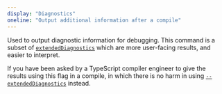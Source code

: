 ```yaml
---
display: "Diagnostics"
oneline: "Output additional information after a compile"
---
```


Used to output diagnostic information for debugging. This command is a subset of [`extendedDiagnostics`](#extendedDiagnostics) which are more user-facing results, and easier to interpret.

If you have been asked by a TypeScript compiler engineer to give the results using this flag in a compile, in which there is no harm in using [`--extendedDiagnostics`](#extendedDiagnostics) instead.

